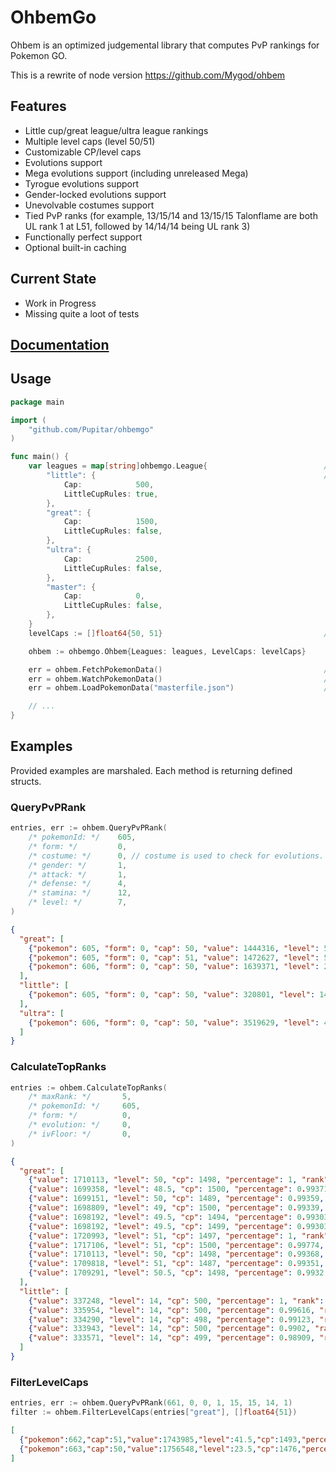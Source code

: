 # OhbemGo

Ohbem is an optimized judgemental library that computes PvP rankings for Pokemon GO.

This is a rewrite of node version https://github.com/Mygod/ohbem

## Features

* Little cup/great league/ultra league rankings
* Multiple level caps (level 50/51)
* Customizable CP/level caps
* Evolutions support
* Mega evolutions support (including unreleased Mega)
* Tyrogue evolutions support
* Gender-locked evolutions support
* Unevolvable costumes support
* Tied PvP ranks
  (for example, 13/15/14 and 13/15/15 Talonflame are both UL rank 1 at L51, followed by 14/14/14 being UL rank 3)
* Functionally perfect support
* Optional built-in caching

## Current State

- Work in Progress
- Missing quite a loot of tests

## [Documentation](https://pkg.go.dev/github.com/Pupitar/ohbemgo)

## Usage

```go
package main

import (
    "github.com/Pupitar/ohbemgo"
)

func main() {
    var leagues = map[string]ohbemgo.League{                          // Leagues configuration & caps.
        "little": {                                                   // Cap for master is ignored.
            Cap:            500,
            LittleCupRules: true,
        },
        "great": {
            Cap:            1500,
            LittleCupRules: false,
        },
        "ultra": {
            Cap:            2500,
            LittleCupRules: false,
        },
        "master": {
            Cap:            0,
            LittleCupRules: false,
        },
    }
    levelCaps := []float64{50, 51}                                    // Level caps.

    ohbem := ohbemgo.Ohbem{Leagues: leagues, LevelCaps: levelCaps}

    err = ohbem.FetchPokemonData()                                    // Fetch latest stable MasterFile...
    err = ohbem.WatchPokemonData()                                    // ...and automatically watch for changes...
    err = ohbem.LoadPokemonData("masterfile.json")                    // ...or load from file

    // ...
}
```

## Examples

Provided examples are marshaled. Each method is returning defined structs.

### QueryPvPRank

```go
entries, err := ohbem.QueryPvPRank(
    /* pokemonId: */    605,
    /* form: */         0,
    /* costume: */      0, // costume is used to check for evolutions. To skip this check, always pass 0.
    /* gender: */       1,
    /* attack: */       1,
    /* defense: */      4,
    /* stamina: */      12,
    /* level: */        7,
)
```
```json
{
  "great": [
    {"pokemon": 605, "form": 0, "cap": 50, "value": 1444316, "level": 50, "cp": 1348, "percentage": 0.84457, "rank": 3158, "evolution": 0},
    {"pokemon": 605, "form": 0, "cap": 51, "value": 1472627, "level": 51, "cp": 1364, "percentage": 0.85568, "rank": 3128, "evolution": 0},
    {"pokemon": 606, "form": 0, "cap": 50, "value": 1639371, "level": 21, "cp": 1493, "percentage": 0.97919, "rank": 197, "capped": true, "evolution": 0}
  ],
  "little": [
    {"pokemon": 605, "form": 0, "cap": 50, "value": 320801, "level": 14.5, "cp": 494, "percentage": 0.95123, "rank": 548, "capped": true, "evolution": 0}
  ],
  "ultra": [
    {"pokemon": 606, "form": 0, "cap": 50, "value": 3519629, "level": 40, "cp": 2489, "percentage": 0.97294, "rank": 745, "capped": true, "evolution": 0}
  ]
}
```

### CalculateTopRanks

```go
entries := ohbem.CalculateTopRanks(
    /* maxRank: */       5,
    /* pokemonId: */     605,
    /* form: */          0,
    /* evolution: */     0,
    /* ivFloor: */       0,
)
```
```json
{
  "great": [
    {"value": 1710113, "level": 50, "cp": 1498, "percentage": 1, "rank": 1, "attack": 8, "defense": 15, "stamina": 15, "cap": 50},
    {"value": 1699358, "level": 48.5, "cp": 1500, "percentage": 0.99371, "rank": 2, "attack": 11, "defense": 15, "stamina": 15, "cap": 50},
    {"value": 1699151, "level": 50, "cp": 1489, "percentage": 0.99359, "rank": 3, "attack": 7, "defense": 15, "stamina": 15, "cap": 50},
    {"value": 1698809, "level": 49, "cp": 1500, "percentage": 0.99339, "rank": 4, "attack": 10, "defense": 15, "stamina": 15, "cap": 50},
    {"value": 1698192, "level": 49.5, "cp": 1494, "percentage": 0.99303, "rank": 5, "attack": 9, "defense": 15, "stamina": 14, "cap": 50},
    {"value": 1698192, "level": 49.5, "cp": 1499, "percentage": 0.99303, "rank": 5, "attack": 9, "defense": 15, "stamina": 15, "cap": 50},
    {"value": 1720993, "level": 51, "cp": 1497, "percentage": 1, "rank": 1, "attack": 6, "defense": 15, "stamina": 15, "cap": 51},
    {"value": 1717106, "level": 51, "cp": 1500, "percentage": 0.99774, "rank": 2, "attack": 7, "defense": 14, "stamina": 15, "cap": 51},
    {"value": 1710113, "level": 50, "cp": 1498, "percentage": 0.99368, "rank": 3, "attack": 8, "defense": 15, "stamina": 15, "cap": 51},
    {"value": 1709818, "level": 51, "cp": 1487, "percentage": 0.99351, "rank": 4, "attack": 5, "defense": 15, "stamina": 15, "cap": 51},
    {"value": 1709291, "level": 50.5, "cp": 1498, "percentage": 0.9932, "rank": 5, "attack": 7, "defense": 15, "stamina": 15, "cap": 51}
  ],
  "little": [
    {"value": 337248, "level": 14, "cp": 500, "percentage": 1, "rank": 1, "attack": 0, "defense": 14, "stamina": 15, "cap": 50},
    {"value": 335954, "level": 14, "cp": 500, "percentage": 0.99616, "rank": 2, "attack": 0, "defense": 15, "stamina": 13, "cap": 50},
    {"value": 334290, "level": 14, "cp": 498, "percentage": 0.99123, "rank": 3, "attack": 0, "defense": 13, "stamina": 15, "cap": 50},
    {"value": 333943, "level": 14, "cp": 500, "percentage": 0.9902, "rank": 4, "attack": 1, "defense": 15, "stamina": 11, "cap": 50},
    {"value": 333571, "level": 14, "cp": 499, "percentage": 0.98909, "rank": 5, "attack": 1, "defense": 12, "stamina": 15, "cap": 50}
  ]
}
```

### FilterLevelCaps

```go
entries, err := ohbem.QueryPvPRank(661, 0, 0, 1, 15, 15, 14, 1)
filter := ohbem.FilterLevelCaps(entries["great"], []float64{51})
```
```json
[
  {"pokemon":662,"cap":51,"value":1743985,"level":41.5,"cp":1493,"percentage":0.94736,"rank":1328},
  {"pokemon":663,"cap":50,"value":1756548,"level":23.5,"cp":1476,"percentage":0.94144,"rank":2867,"capped":true}
]
```

